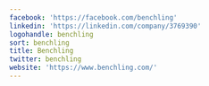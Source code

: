 ```yaml
---
facebook: 'https://facebook.com/benchling'
linkedin: 'https://linkedin.com/company/3769390'
logohandle: benchling
sort: benchling
title: Benchling
twitter: benchling
website: 'https://www.benchling.com/'
---
```


